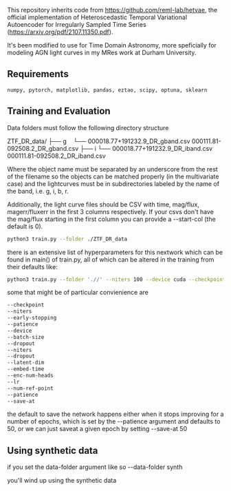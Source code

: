 
This repository inherits code from https://github.com/reml-lab/hetvae, the official implementation of Heteroscedastic Temporal Variational Autoencoder for Irregularly Sampled Time Series (https://arxiv.org/pdf/2107.11350.pdf). 

It's been modified to use for Time Domain Astronomy, more speficially for modeling AGN light curves in my MRes work at Durham University. 


## Requirements

    numpy, pytorch, matplotlib, pandas, eztao, scipy, optuna, sklearn
 

## Training and Evaluation


Data folders must follow the following directory structure

ZTF_DR_data/
    ├── g
         └──  000018.77+191232.9_DR_gband.csv
              000111.81-092508.2_DR_gband.csv
    ├── i
         └──  000018.77+191232.9_DR_iband.csv
              000111.81-092508.2_DR_iband.csv
              
Where the object name must be separated by an underscore from the rest of the filename so the objects can be matched properly (in the multivariate case)
and the lightcurves must be in subdirectories labeled by the name of the band, i.e. g, i, b, r. 

Additionally, the light curve files should be CSV with time, mag/flux, magerr/fluxerr in the first 3 columns respectively. If your csvs don't have the mag/flux starting in the first column you can provide a --start-col (the default is 0).

```bash
python3 train.py --folder ./ZTF_DR_data
```

there is an extensive list of hyperparameters for this nextwork which can be found in main() of train.py, all of which can be altered in the training from their defaults like:

```bash
python3 train.py --folder './/' --niters 100 --device cuda --checkpoint './'
```

some that might be of particular convienience are


```bash
--checkpoint
--niters
--early-stopping
--patience
--device
--batch-size
--dropout
--niters
--dropout
--latent-dim
--embed-time
--enc-num-heads
--lr
--num-ref-point
--patience
--save-at

```


the default to save the network happens either when it stops improving for a number of epochs, which is set by the --patience argument and defaults to 50, or we can just saveat a given epoch by setting --save-at 50

<!-- 
if you've trained the network and want to glance at some of the results, take a peak at

[science.py](./src/science.ipynb) -->

<!-- where you can make predictions on the network, visualize the latent space, the attention, etc. -->


## Using synthetic data

if you set the data-folder argument like so
--data-folder synth

you'll wind up using the synthetic data




